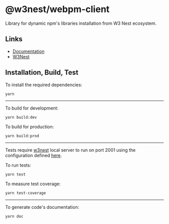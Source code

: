 # @w3nest/webpm-client

Library for dynamic npm's libraries installation from W3 Nest ecosystem.

## Links 

* <a href='https://w3nest.org/apps/@webpm-client/doc/0.1.13-wip' target='_blank'>Documentation</a>
* <a href='https://w3nest.org' target='_blank'>W3Nest</a>

## Installation, Build, Test

To install the required dependencies:

```shell
yarn
```

---

To build for development:

```shell
yarn build:dev
```

To build for production:

```shell
yarn build:prod
```

---

Tests require [w3nest](https://w3nest.org) local server to run on port 2001 using the configuration defined [here](https://github.com/youwol/integration-tests-conf).

To run tests:

```shell
yarn test
```

To measure test coverage:

```shell
yarn test-coverage
```

---

To generate code's documentation:

```shell
yarn doc
```
